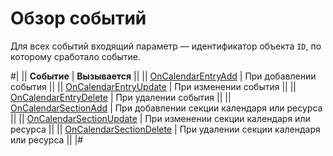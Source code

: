 # Обзор событий

Для всех событий входящий параметр — идентификатор объекта `ID`, по которому сработало событие.

#|
|| **Событие** | **Вызывается** ||
|| [OnCalendarEntryAdd](./on-calendar-entry-add.md) | При добавлении события ||
|| [OnCalendarEntryUpdate](./on-calendar-entry-update.md) | При изменении события ||
|| [OnCalendarEntryDelete](./on-calendar-entry-delete.md) | При удалении события ||
|| [OnCalendarSectionAdd](./on-calendar-section-add.md) | При добавлении секции календаря или ресурса ||
|| [OnCalendarSectionUpdate](./on-calendar-section-update.md) | При изменении секции календаря или ресурса ||
|| [OnCalendarSectionDelete](./on-calendar-section-delete.md) | При удалении секции календаря или ресурса ||
|#